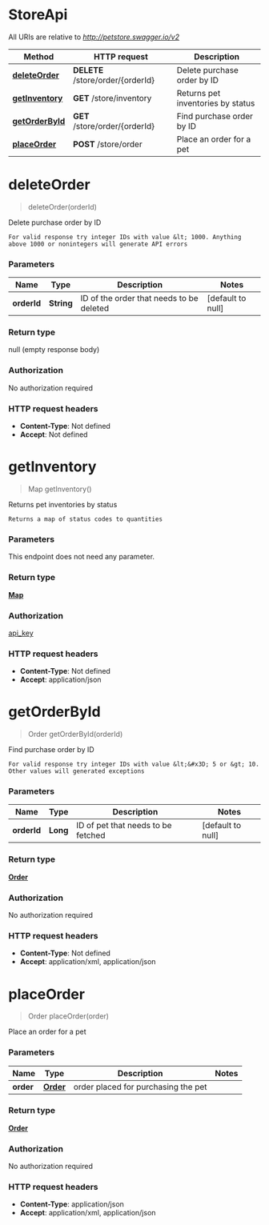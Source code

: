 # StoreApi

All URIs are relative to *http://petstore.swagger.io/v2*

Method | HTTP request | Description
------------- | ------------- | -------------
[**deleteOrder**](StoreApi.md#deleteOrder) | **DELETE** /store/order/{orderId} | Delete purchase order by ID
[**getInventory**](StoreApi.md#getInventory) | **GET** /store/inventory | Returns pet inventories by status
[**getOrderById**](StoreApi.md#getOrderById) | **GET** /store/order/{orderId} | Find purchase order by ID
[**placeOrder**](StoreApi.md#placeOrder) | **POST** /store/order | Place an order for a pet


<a name="deleteOrder"></a>
# **deleteOrder**
> deleteOrder(orderId)

Delete purchase order by ID

    For valid response try integer IDs with value &lt; 1000. Anything above 1000 or nonintegers will generate API errors

### Parameters

Name | Type | Description  | Notes
------------- | ------------- | ------------- | -------------
 **orderId** | **String**| ID of the order that needs to be deleted | [default to null]

### Return type

null (empty response body)

### Authorization

No authorization required

### HTTP request headers

- **Content-Type**: Not defined
- **Accept**: Not defined

<a name="getInventory"></a>
# **getInventory**
> Map getInventory()

Returns pet inventories by status

    Returns a map of status codes to quantities

### Parameters
This endpoint does not need any parameter.

### Return type

[**Map**](..//Models/integer.md)

### Authorization

[api_key](../README.md#api_key)

### HTTP request headers

- **Content-Type**: Not defined
- **Accept**: application/json

<a name="getOrderById"></a>
# **getOrderById**
> Order getOrderById(orderId)

Find purchase order by ID

    For valid response try integer IDs with value &lt;&#x3D; 5 or &gt; 10. Other values will generated exceptions

### Parameters

Name | Type | Description  | Notes
------------- | ------------- | ------------- | -------------
 **orderId** | **Long**| ID of pet that needs to be fetched | [default to null]

### Return type

[**Order**](..//Models/Order.md)

### Authorization

No authorization required

### HTTP request headers

- **Content-Type**: Not defined
- **Accept**: application/xml, application/json

<a name="placeOrder"></a>
# **placeOrder**
> Order placeOrder(order)

Place an order for a pet

### Parameters

Name | Type | Description  | Notes
------------- | ------------- | ------------- | -------------
 **order** | [**Order**](..//Models/Order.md)| order placed for purchasing the pet |

### Return type

[**Order**](..//Models/Order.md)

### Authorization

No authorization required

### HTTP request headers

- **Content-Type**: application/json
- **Accept**: application/xml, application/json

